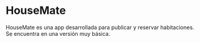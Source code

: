 # HouseMate
HouseMate es una app desarrollada para publicar y reservar habitaciones. Se encuentra en una versión muy básica.

